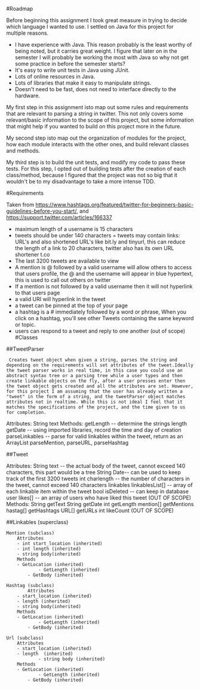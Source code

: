 #Roadmap 

Before beginning this assignment I took great measure in trying to decide which language I wanted to use. I settled on Java for this project for multiple reasons. 
- I have experience with Java. This reason probably is the least worthy of being noted, but it carries great weight. I figure that later on in the semester I will probably be working the most with Java so why not get some practice in before the semester starts?
- It's easy to write unit tests in Java using JUnit. 
- Lots of online resources in Java. 
- Lots of libraries that make it easy to manipulate strings. 
- Doesn't need to be fast, does not need to interface directly to the hardware. 

My first step in this assignment isto map out some rules and requirements that are relevant to parsing a string in twitter. This not only covers some relevant/basic information to the scope of this project, but some information that might help if you wanted to build on this project more in the future. 

My second step isto map out the organization of modules for the project, how each module interacts with the other ones, and build relevant classes and methods. 

My third step is to build the unit tests, and modify my code to pass these tests. For this step, I opted out of building tests after the creation of each class/method, because I figured that the project was not so big that it wouldn't be to my disadvantage to take a more intense TDD.

#Requirements

Taken from https://www.hashtags.org/featured/twitter-for-beginners-basic-guidelines-before-you-start/, and https://support.twitter.com/articles/166337

- maximum length of a username is 15 characters
- tweets should be under 140 characters 
= tweets may contain links: URL's and also shortened URL's like bit.ly and tinyurl, this can reduce the length of a link to 20 characters, twitter also has its own URL shortener t.co
- The last 3200 tweets are available to view 
- A mention is @ followed by  a valid username will allow others to access that users profile, the @ and the username will appear in blue hypertext, this is used to call out others on twitter
- If a mention is not followed by a valid username then it will not hyperlink to that users page
- a valid URI will hyperlink in the tweet 
- a tweet can be pinned at the top of your page
- a hashtag is a # immediately followed by a word or phrase, When you click on a hashtag, you'll see other Tweets containing the same keyword or topic.
- users can respond to a tweet and reply to one another (out of scope)
#Classes

##TweetParser

	 Creates tweet object when given a string, parses the string and depending on the requirements will set attributes of the tweet.Ideally the tweet parser works in real time, in this case you could use an abstract syntax tree or a parsing tree while a user types and then create linkable objects on the fly, after a user presses enter then the tweet object gets created and all the attributes are set. However, for this project I am assuming that the user has already written a "tweet" in the form of a string, and the tweetParser object matches attributes not in realtime. While this is not ideal I feel that it matches the specifications of the project, and the time given to us for completion. 

  Attributes: 
	String text 
  Methods: 
	getLength -- determine the strings length
	getDate -- using imported libraries, record the time and day of creation
	parseLinkables -- parse for valid linkables within the tweet, return as an ArrayList
		parseMention, parseURL, parseHashtag

##Tweet

  Attributes:
	String text -- the actual body of the tweet, cannot exceed 140 characters, this part would be a tree
	String Date-- can be used to keep track of the first 3200 tweets
	int charlength -- the number of characters in the tweet, cannot exceed 140 characters 
	linkables linkablesList[] -- array of each linkable item within the tweet
	bool isDeleted -- can keep in database 
	user likes[] -- an array of users who have liked this tweet (OUT OF SCOPE) 
  Methods: 
	String getText
	String getDate
	int getLength
	mention[] getMentions
	hastag[] getHashtags
	URL[] getURLs
	int likeCount (OUT OF SCOPE)


##Linkables (superclass)

	Mention (subclass)
	    Attributes
		- int start_location (inherited)
		- int length (inherited)
		- string body(inherited)
	    Methods 
		- GetLocation (inherited)
                - GetLength (inherited)
	        - GetBody (inherited)

	Hashtag (subclass)
            Attributes
		- start_location (inherited)
		- length (inherited)
		- string body(inherited)
	    Methods 
		- GetLocation (inherited)
                - GetLength (inherited)
	        - GetBody (inherited)

	Url (subclass)
	    Attributes
		- start_location (inherited)
		- length  (inherited)
                - string body (inherited)
	    Methods 
		- GetLocation (inherited)
                - GetLength (inherited)
	        - GetBody (inherited)
	
